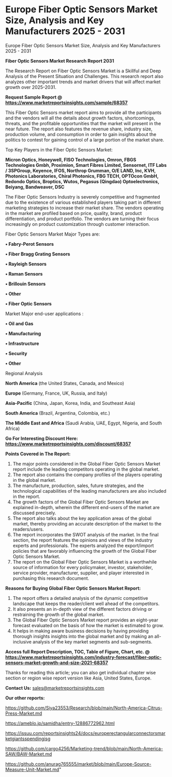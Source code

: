# Europe Fiber Optic Sensors Market Size, Analysis and Key Manufacturers 2025 - 2031
Europe Fiber Optic Sensors Market Size, Analysis and Key Manufacturers 2025 - 2031

<strong>Fiber Optic Sensors Market Research Report 2031</strong>

The Research Report on Fiber Optic Sensors Market is a Skillful and Deep Analysis of the Present Situation and Challenges. This research report also analyzes other important trends and market drivers that will affect market growth over 2025-2031.

<strong>Request Sample Report @ <a href=https://www.marketreportsinsights.com/sample/68357>https://www.marketreportsinsights.com/sample/68357</a></strong>

This Fiber Optic Sensors market report aims to provide all the participants and the vendors will all the details about growth factors, shortcomings, threats, and the profitable opportunities that the market will present in the near future. The report also features the revenue share, industry size, production volume, and consumption in order to gain insights about the politics to contest for gaining control of a large portion of the market share.

Top Key Players in the Fiber Optic Sensors Market:

<strong>Micron Optics, Honeywell, FISO Technologies, Omron, FBGS Technologies Gmbh, Proximion, Smart Fibres Limited, Sensornet, ITF Labs / 3SPGroup, Keyence, IFOS, Northrop Grumman, O/E LAND, Inc, KVH, Photonics Laboratories, Chiral Photonics, FBG TECH, OPTOcon GmbH, Redondo Optics, Broptics, Wutos, Pegasus (Qingdao) Optoelectronics, Beiyang, Bandweaver, DSC</strong>

The Fiber Optic Sensors Industry is severely competitive and fragmented due to the existence of various established players taking part in different marketing strategies to increase their market share. The vendors operating in the market are profiled based on price, quality, brand, product differentiation, and product portfolio. The vendors are turning their focus increasingly on product customization through customer interaction.

Fiber Optic Sensors Market Major Types are:

<strong>• Fabry-Perot Sensors

• Fiber Bragg Grating Sensors

• Rayleigh Sensors

• Raman Sensors

• Brillouin Sensors

• Other

• Fiber Optic Sensors</strong>

Market Major end-user applications :

<strong>• Oil and Gas

• Manufacturing

• Infrastructure

• Security

• Other</strong>

Regional Analysis

</u><strong><b>North America</b></strong> (the United States, Canada, and Mexico)

<strong><b>Europe </b></strong>(Germany, France, UK, Russia, and Italy)

<strong><b>Asia-Pacific</b></strong> (China, Japan, Korea, India, and Southeast Asia)

<strong><b>South America</b></strong> (Brazil, Argentina, Colombia, etc.)

<strong><b>The Middle East and Africa</b></strong> (Saudi Arabia, UAE, Egypt, Nigeria, and South Africa)

<strong>Go For Interesting Discount Here: <a href=https://www.marketreportsinsights.com/discount/68357>https://www.marketreportsinsights.com/discount/68357</a></strong>

<strong>Points Covered in The Report:</strong>
<ol>
  <li>The major points considered in the Global Fiber Optic Sensors Market report include the leading competitors operating in the global market.</li>
  <li>The report also contains the company profiles of the players operating in the global market.</li>
  <li>The manufacture, production, sales, future strategies, and the technological capabilities of the leading manufacturers are also included in the report.</li>
  <li>The growth factors of the Global Fiber Optic Sensors Market are explained in-depth, wherein the different end-users of the market are discussed precisely.</li>
  <li>The report also talks about the key application areas of the global market, thereby providing an accurate description of the market to the readers/users.</li>
  <li>The report incorporates the SWOT analysis of the market. In the final section, the report features the opinions and views of the industry experts and professionals. The experts analyzed the export/import policies that are favorably influencing the growth of the Global Fiber Optic Sensors Market.</li>
  <li>The report on the Global Fiber Optic Sensors Market is a worthwhile source of information for every policymaker, investor, stakeholder, service provider, manufacturer, supplier, and player interested in purchasing this research document.</li>
</ol>
<strong>Reasons for Buying Global Fiber Optic Sensors Market Report:</strong>

<ol>
  <li>The report offers a detailed analysis of the dynamic competitive landscape that keeps the reader/client well ahead of the competitors.</li>
  <li>It also presents an in-depth view of the different factors driving or restraining the growth of the global market.</li>
  <li>The Global Fiber Optic Sensors Market report provides an eight-year forecast evaluated on the basis of how the market is estimated to grow.</li>
  <li>It helps in making aware business decisions by having providing thorough insights insights into the global market and by making an all-inclusive analysis of the key market segments and sub-segments.</li>
</ol>
<strong>Access full Report Description, TOC, Table of Figure, Chart, etc. @ <a href=https://www.marketreportsinsights.com/industry-forecast/fiber-optic-sensors-market-growth-and-size-2021-68357>https://www.marketreportsinsights.com/industry-forecast/fiber-optic-sensors-market-growth-and-size-2021-68357</a></strong>


Thanks for reading this article; you can also get individual chapter wise section or region wise report version like Asia, United States, Europe.

<strong>Contact Us:</strong>
sales@marketreportsinsights.com

<strong>Our other reports:</strong>

<a href=https://github.com/Siya23553/Research/blob/main/North-America-Citrus-Press-Market.md>https://github.com/Siya23553/Research/blob/main/North-America-Citrus-Press-Market.md</a>

<a href=https://ameblo.jp/samidha/entry-12886772962.html>https://ameblo.jp/samidha/entry-12886772962.html</a>

<a href=https://issuu.com/reportsinsights24/docs/europerectangularconnectorsmarketgiantsspendingisg>https://issuu.com/reportsinsights24/docs/europerectangularconnectorsmarketgiantsspendingisg</a>

<a href=https://github.com/cargo4256/Marketing-trend/blob/main/North-America-SAW/BAW-Market.md>https://github.com/cargo4256/Marketing-trend/blob/main/North-America-SAW/BAW-Market.md</a>

<a href=https://github.com/anurag765555/market/blob/main/Europe-Source-Measure-Unit-Market.md>https://github.com/anurag765555/market/blob/main/Europe-Source-Measure-Unit-Market.md</a>"
